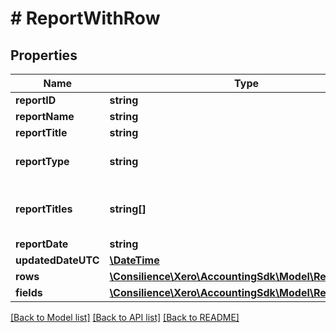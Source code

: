# # ReportWithRow

## Properties

Name | Type | Description | Notes
------------ | ------------- | ------------- | -------------
**reportID** | **string** | Report id | [optional] 
**reportName** | **string** | Name of the report | [optional] 
**reportTitle** | **string** | Title of the report | [optional] 
**reportType** | **string** | The type of report (BalanceSheet,ProfitLoss, etc) | [optional] 
**reportTitles** | **string[]** | Report titles array (3 to 4 strings with the report name, orgnisation name and time frame of report) | [optional] 
**reportDate** | **string** | Date of report | [optional] 
**updatedDateUTC** | [**\DateTime**](\DateTime.md) | Updated Date | [optional] 
**rows** | [**\Consilience\Xero\AccountingSdk\Model\ReportRows[]**](ReportRows.md) |  | [optional] 
**fields** | [**\Consilience\Xero\AccountingSdk\Model\ReportFields[]**](ReportFields.md) |  | [optional] 

[[Back to Model list]](../../README.md#documentation-for-models) [[Back to API list]](../../README.md#documentation-for-api-endpoints) [[Back to README]](../../README.md)


